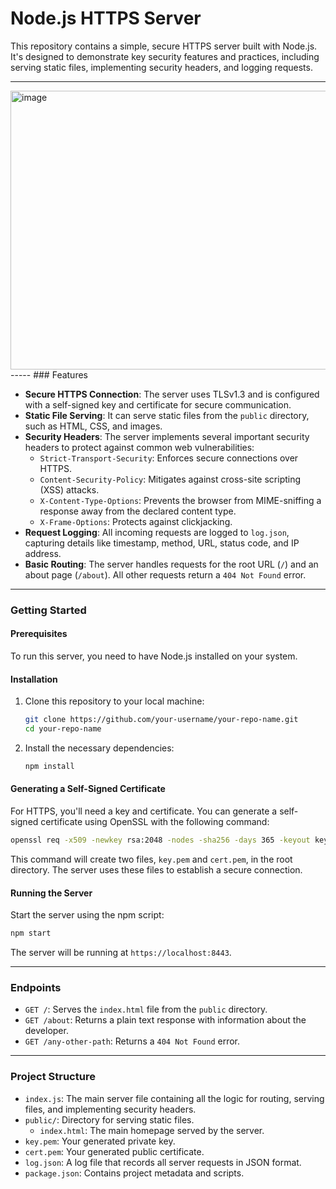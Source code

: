 # Node.js HTTPS Server

This repository contains a simple, secure HTTPS server built with Node.js. It's designed to demonstrate key security features and practices, including serving static files, implementing security headers, and logging requests.

-----
<img width="1530" height="446" alt="image" src="https://github.com/user-attachments/assets/cd7059b0-0f5a-4554-afca-48ac664c5d5c" />
-----
### Features

  * **Secure HTTPS Connection**: The server uses TLSv1.3 and is configured with a self-signed key and certificate for secure communication.
  * **Static File Serving**: It can serve static files from the `public` directory, such as HTML, CSS, and images.
  * **Security Headers**: The server implements several important security headers to protect against common web vulnerabilities:
      * `Strict-Transport-Security`: Enforces secure connections over HTTPS.
      * `Content-Security-Policy`: Mitigates against cross-site scripting (XSS) attacks.
      * `X-Content-Type-Options`: Prevents the browser from MIME-sniffing a response away from the declared content type.
      * `X-Frame-Options`: Protects against clickjacking.
  * **Request Logging**: All incoming requests are logged to `log.json`, capturing details like timestamp, method, URL, status code, and IP address.
  * **Basic Routing**: The server handles requests for the root URL (`/`) and an about page (`/about`). All other requests return a `404 Not Found` error.

-----

### Getting Started

#### Prerequisites

To run this server, you need to have Node.js installed on your system.

#### Installation

1.  Clone this repository to your local machine:

    ```bash
    git clone https://github.com/your-username/your-repo-name.git
    cd your-repo-name
    ```

2.  Install the necessary dependencies:

    ```bash
    npm install
    ```

#### Generating a Self-Signed Certificate

For HTTPS, you'll need a key and certificate. You can generate a self-signed certificate using OpenSSL with the following command:

```bash
openssl req -x509 -newkey rsa:2048 -nodes -sha256 -days 365 -keyout key.pem -out cert.pem
```

This command will create two files, `key.pem` and `cert.pem`, in the root directory. The server uses these files to establish a secure connection.

#### Running the Server

Start the server using the npm script:

```bash
npm start
```

The server will be running at `https://localhost:8443`.

-----

### Endpoints

  * `GET /`: Serves the `index.html` file from the `public` directory.
  * `GET /about`: Returns a plain text response with information about the developer.
  * `GET /any-other-path`: Returns a `404 Not Found` error.

-----

### Project Structure

  * `index.js`: The main server file containing all the logic for routing, serving files, and implementing security headers.
  * `public/`: Directory for serving static files.
      * `index.html`: The main homepage served by the server.
  * `key.pem`: Your generated private key.
  * `cert.pem`: Your generated public certificate.
  * `log.json`: A log file that records all server requests in JSON format.
  * `package.json`: Contains project metadata and scripts.
